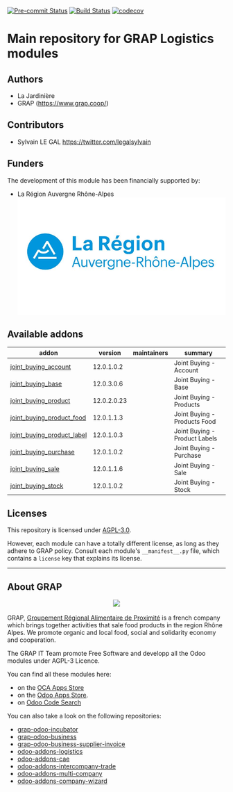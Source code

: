 
<!-- /!\ Non OCA Context : Set here the badge of your runbot / runboat instance. -->
[![Pre-commit Status](https://github.com/grap/odoo-addons-logistics/actions/workflows/pre-commit.yml/badge.svg?branch=12.0)](https://github.com/grap/odoo-addons-logistics/actions/workflows/pre-commit.yml?query=branch%3A12.0)
[![Build Status](https://github.com/grap/odoo-addons-logistics/actions/workflows/test.yml/badge.svg?branch=12.0)](https://github.com/grap/odoo-addons-logistics/actions/workflows/test.yml?query=branch%3A12.0)
[![codecov](https://codecov.io/gh/grap/odoo-addons-logistics/branch/12.0/graph/badge.svg)](https://codecov.io/gh/grap/odoo-addons-logistics)
<!-- /!\ Non OCA Context : Set here the badge of your translation instance. -->

<!-- /!\ do not modify above this line -->

# Main repository for GRAP Logistics modules


## Authors
* La Jardinière
* GRAP (https://www.grap.coop/)
## Contributors
* Sylvain LE GAL <https://twitter.com/legalsylvain>

## Funders
The development of this module has been financially supported by:
* La Région Auvergne Rhône-Alpes
![La Région Auvergne Rhône-Alpes](./static/logo_region_auvergne_rhone_alpes.png)


<!-- /!\ do not modify below this line -->

<!-- prettier-ignore-start -->

[//]: # (addons)

Available addons
----------------
addon | version | maintainers | summary
--- | --- | --- | ---
[joint_buying_account](joint_buying_account/) | 12.0.1.0.2 |  | Joint Buying - Account
[joint_buying_base](joint_buying_base/) | 12.0.3.0.6 |  | Joint Buying - Base
[joint_buying_product](joint_buying_product/) | 12.0.2.0.23 |  | Joint Buying - Products
[joint_buying_product_food](joint_buying_product_food/) | 12.0.1.1.3 |  | Joint Buying - Products Food
[joint_buying_product_label](joint_buying_product_label/) | 12.0.1.0.3 |  | Joint Buying - Product Labels
[joint_buying_purchase](joint_buying_purchase/) | 12.0.1.0.2 |  | Joint Buying - Purchase
[joint_buying_sale](joint_buying_sale/) | 12.0.1.1.6 |  | Joint Buying - Sale
[joint_buying_stock](joint_buying_stock/) | 12.0.1.0.2 |  | Joint Buying - Stock

[//]: # (end addons)

<!-- prettier-ignore-end -->

## Licenses

This repository is licensed under [AGPL-3.0](LICENSE).

However, each module can have a totally different license, as long as they adhere to GRAP
policy. Consult each module's `__manifest__.py` file, which contains a `license` key
that explains its license.

----

## About GRAP

<p align="center">
   <img src="http://www.grap.coop/wp-content/uploads/2016/11/GRAP.png" width="200"/>
</p>

GRAP, [Groupement Régional Alimentaire de Proximité](http://www.grap.coop) is a
french company which brings together activities that sale food products in the
region Rhône Alpes. We promote organic and local food, social and solidarity
economy and cooperation.

The GRAP IT Team promote Free Software and developp all the Odoo modules under
AGPL-3 Licence.

You can find all these modules here:

* on the [OCA Apps Store](https://odoo-community.org/shop?&search=GRAP)
* on the [Odoo Apps Store](https://www.odoo.com/apps/modules/browse?author=GRAP).
* on [Odoo Code Search](https://odoo-code-search.com/ocs/search?q=author%3AOCA+author%3AGRAP)

You can also take a look on the following repositories:

* [grap-odoo-incubator](https://github.com/grap/grap-odoo-incubator)
* [grap-odoo-business](https://github.com/grap/grap-odoo-business)
* [grap-odoo-business-supplier-invoice](https://github.com/grap/grap-odoo-business-supplier-invoice)
* [odoo-addons-logistics](https://github.com/grap/odoo-addons-logistics)
* [odoo-addons-cae](https://github.com/grap/odoo-addons-cae)
* [odoo-addons-intercompany-trade](https://github.com/grap/odoo-addons-intercompany-trade)
* [odoo-addons-multi-company](https://github.com/grap/odoo-addons-multi-company)
* [odoo-addons-company-wizard](https://github.com/grap/odoo-addons-company-wizard)
